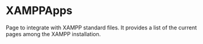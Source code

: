 # XAMPPApps

Page to integrate with XAMPP standard files.
It provides a list of the current pages among the XAMPP installation.
